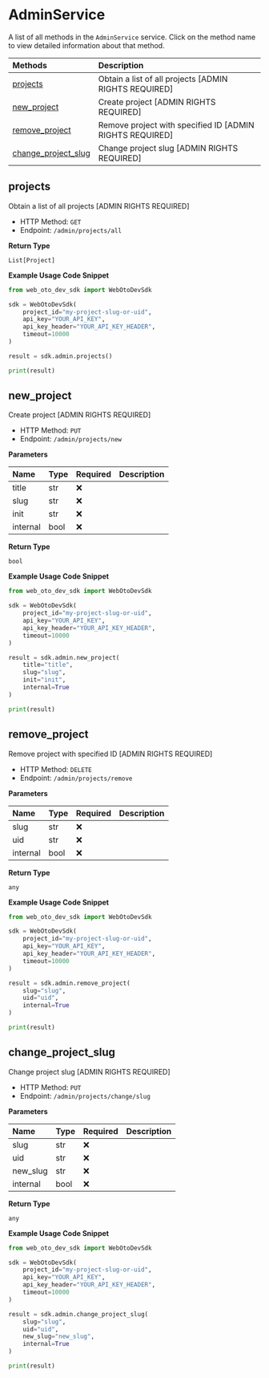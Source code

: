 # AdminService

A list of all methods in the `AdminService` service. Click on the method name to view detailed information about that method.

| Methods                                     | Description                                              |
| :------------------------------------------ | :------------------------------------------------------- |
| [projects](#projects)                       | Obtain a list of all projects [ADMIN RIGHTS REQUIRED]    |
| [new_project](#new_project)                 | Create project [ADMIN RIGHTS REQUIRED]                   |
| [remove_project](#remove_project)           | Remove project with specified ID [ADMIN RIGHTS REQUIRED] |
| [change_project_slug](#change_project_slug) | Change project slug [ADMIN RIGHTS REQUIRED]              |

## projects

Obtain a list of all projects [ADMIN RIGHTS REQUIRED]

- HTTP Method: `GET`
- Endpoint: `/admin/projects/all`

**Return Type**

`List[Project]`

**Example Usage Code Snippet**

```python
from web_oto_dev_sdk import WebOtoDevSdk

sdk = WebOtoDevSdk(
    project_id="my-project-slug-or-uid",
    api_key="YOUR_API_KEY",
    api_key_header="YOUR_API_KEY_HEADER",
    timeout=10000
)

result = sdk.admin.projects()

print(result)
```

## new_project

Create project [ADMIN RIGHTS REQUIRED]

- HTTP Method: `PUT`
- Endpoint: `/admin/projects/new`

**Parameters**

| Name     | Type | Required | Description |
| :------- | :--- | :------- | :---------- |
| title    | str  | ❌       |             |
| slug     | str  | ❌       |             |
| init     | str  | ❌       |             |
| internal | bool | ❌       |             |

**Return Type**

`bool`

**Example Usage Code Snippet**

```python
from web_oto_dev_sdk import WebOtoDevSdk

sdk = WebOtoDevSdk(
    project_id="my-project-slug-or-uid",
    api_key="YOUR_API_KEY",
    api_key_header="YOUR_API_KEY_HEADER",
    timeout=10000
)

result = sdk.admin.new_project(
    title="title",
    slug="slug",
    init="init",
    internal=True
)

print(result)
```

## remove_project

Remove project with specified ID [ADMIN RIGHTS REQUIRED]

- HTTP Method: `DELETE`
- Endpoint: `/admin/projects/remove`

**Parameters**

| Name     | Type | Required | Description |
| :------- | :--- | :------- | :---------- |
| slug     | str  | ❌       |             |
| uid      | str  | ❌       |             |
| internal | bool | ❌       |             |

**Return Type**

`any`

**Example Usage Code Snippet**

```python
from web_oto_dev_sdk import WebOtoDevSdk

sdk = WebOtoDevSdk(
    project_id="my-project-slug-or-uid",
    api_key="YOUR_API_KEY",
    api_key_header="YOUR_API_KEY_HEADER",
    timeout=10000
)

result = sdk.admin.remove_project(
    slug="slug",
    uid="uid",
    internal=True
)

print(result)
```

## change_project_slug

Change project slug [ADMIN RIGHTS REQUIRED]

- HTTP Method: `PUT`
- Endpoint: `/admin/projects/change/slug`

**Parameters**

| Name     | Type | Required | Description |
| :------- | :--- | :------- | :---------- |
| slug     | str  | ❌       |             |
| uid      | str  | ❌       |             |
| new_slug | str  | ❌       |             |
| internal | bool | ❌       |             |

**Return Type**

`any`

**Example Usage Code Snippet**

```python
from web_oto_dev_sdk import WebOtoDevSdk

sdk = WebOtoDevSdk(
    project_id="my-project-slug-or-uid",
    api_key="YOUR_API_KEY",
    api_key_header="YOUR_API_KEY_HEADER",
    timeout=10000
)

result = sdk.admin.change_project_slug(
    slug="slug",
    uid="uid",
    new_slug="new_slug",
    internal=True
)

print(result)
```

<!-- This file was generated by liblab | https://liblab.com/ -->
